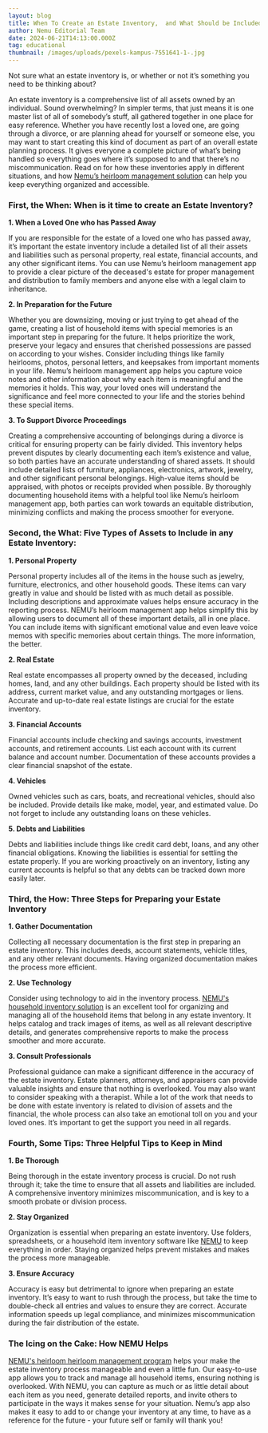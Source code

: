 ```yaml
---
layout: blog
title: When To Create an Estate Inventory,  and What Should be Included
author: Nemu Editorial Team
date: 2024-06-21T14:13:00.000Z
tag: educational
thumbnail: /images/uploads/pexels-kampus-7551641-1-.jpg
---
```

Not sure what an estate inventory is, or whether or not it’s something you need to be thinking about? 

An estate inventory is a comprehensive list of all assets owned by an individual. Sound overwhelming? In simpler terms, that just means it is one master list of all of somebody’s stuff, all gathered together in one place for easy reference.  Whether you have recently lost a loved one, are going through a divorce, or are planning ahead for yourself or someone else, you may want to start creating this kind of document as part of an overall estate planning process. It gives everyone  a complete picture of what’s being handled so everything goes where it’s supposed to and that there’s no miscommunication. Read on for how these inventories apply in different situations, and how [Nemu’s heirloom management solution](www.mynemu.com) can help you keep everything organized and accessible.

### **First, the When:  When is it time to create an Estate Inventory?**

**1. When a Loved One who has Passed Away**

If you are responsible for the estate of a loved one who has passed away, it’s important the estate inventory include a detailed list of all their assets and liabilities such as personal property, real estate, financial accounts, and any other significant items. You can use  Nemu’s heirloom management app to provide a clear picture of the deceased's estate for proper management and distribution to family members and anyone else with a legal claim to inheritance. 

**2. In Preparation for the Future**

Whether you are downsizing, moving or just trying to get ahead of the game, creating a list of household items with special memories is an important step in preparing for the future. It helps prioritize the work, preserve your legacy and ensures that cherished possessions are passed on according to your wishes. Consider including things like family heirlooms, photos, personal letters, and keepsakes from important moments in your life. Nemu’s heirloom management app helps you capture voice notes and other information about why each item is meaningful and the memories it holds. This way, your loved ones will understand the significance and feel more connected to your life and the stories behind these special items.

**3. To Support Divorce Proceedings**

Creating a comprehensive accounting of belongings during a divorce is critical for ensuring property can be fairly divided. This inventory helps prevent disputes by clearly documenting each item’s existence and value, so both parties have an accurate understanding of shared assets. It should include detailed lists of furniture, appliances, electronics, artwork, jewelry, and other significant personal belongings. High-value items should be appraised, with photos or receipts provided when possible. By thoroughly documenting household items with a helpful tool like  Nemu’s heirloom management app, both parties can work towards an equitable distribution, minimizing conflicts and making the process smoother for everyone.

### **Second, the What: Five Types of Assets to Include in any Estate Inventory:**

**1. Personal Property**

Personal property includes all of the items in the house such as jewelry, furniture, electronics, and other household goods. These items can vary greatly in value and should be listed with as much detail as possible. Including descriptions and approximate values helps ensure accuracy in the reporting process. NEMU’s heirloom management app helps simplify this by allowing users to document all of these important details, all in one place. You can include items  with significant emotional value and even leave voice memos with specific memories about certain things. The more information, the better. 

**2. Real Estate**

Real estate encompasses all property owned by the deceased, including homes, land, and any other buildings. Each property should be listed with its address, current market value, and any outstanding mortgages or liens. Accurate and up-to-date real estate listings are crucial for the estate inventory.

**3. Financial Accounts**

Financial accounts include checking and savings accounts, investment accounts, and retirement accounts. List each account with its current balance and account number. Documentation of these accounts provides a clear financial snapshot of the estate.

**4. Vehicles**

Owned vehicles such as cars, boats, and recreational vehicles, should also be included. Provide details like make, model, year, and estimated value. Do not forget to include any outstanding loans on these vehicles.

**5. Debts and Liabilities**

Debts and liabilities include things like credit card debt, loans, and any other financial obligations. Knowing the liabilities is essential for settling the estate properly. If you are working proactively on an inventory, listing any current accounts is helpful so that any debts can be tracked down more easily later.

### **Third, the How: Three Steps for Preparing your Estate Inventory**

**1. Gather Documentation**

Collecting all necessary documentation is the first step in preparing an estate inventory. This includes deeds, account statements, vehicle titles, and any other relevant documents. Having organized documentation makes the process more efficient.

**2. Use Technology**

Consider using technology to aid in the inventory process. [NEMU's household inventory solution](app.mynemu.com) is an excellent tool for organizing and managing all of the household items that belong in any estate inventory. It helps catalog and track images of items, as well as all relevant descriptive details, and generates comprehensive reports to make the process smoother and more accurate.

**3. Consult Professionals**

Professional guidance can make a significant difference in the accuracy of the estate inventory. Estate planners, attorneys, and appraisers can provide valuable insights and ensure that nothing is overlooked. You may also want to consider speaking with a therapist. While a lot of the work that needs to be done with estate inventory is related to division of assets and the financial, the whole process can also take an emotional toll on you and your loved ones. It’s important to get the support you need in all regards. 

### **Fourth, Some Tips: Three Helpful Tips to Keep in Mind**

**1. Be Thorough**

Being thorough in the estate inventory process is crucial. Do not rush through it; take the time to ensure that all assets and liabilities are included. A comprehensive inventory minimizes miscommunication, and is key to a smooth probate or division process.

**2. Stay Organized**

Organization is essential when preparing an estate inventory. Use folders, spreadsheets, or a household item inventory software like [NEMU](app.mynemu.com) to keep everything in order. Staying organized helps prevent mistakes and makes the process more manageable.

**3. Ensure Accuracy**

Accuracy is easy but detrimental to ignore when preparing an estate inventory. It’s easy to want to rush through the process, but take the time to double-check all entries and values to ensure they are correct. Accurate information speeds up legal compliance, and minimizes miscommunication during the fair distribution of the estate.

### **The Icing on the Cake: How NEMU Helps**

[NEMU's heirloom heirloom management program](app.mynemu.com) helps your make the estate inventory process manageable and even a little fun. Our easy-to-use app allows you to track and manage all household items, ensuring nothing is overlooked. With NEMU, you can capture as much or as little detail about each item as you need, generate detailed reports, and invite others to participate in the ways it makes sense for your situation. Nemu’s app also makes it easy to add to or change your inventory at any time, to have as a reference for the future - your future self or family will thank you!
